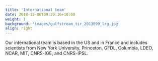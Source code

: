 ```yaml
---
title: 'International team'
date: 2018-12-06T09:29:16+10:00
weight: 1
background: 'images/gulfstream_tir_2013099_lrg.jpg'
align: right
---
```


Our international team is based in the US and in France and includes scientists from New York University, Princeton, GFDL, Columbia, LDEO, NCAR, MIT, CNRS-IGE, and CNRS-IPSL.
